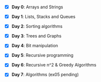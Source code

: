 - [x] **Day 0**: Arrays and Strings

- [x] **Day 1**: Lists, Stacks and Queues

- [x] **Day 2**: Sorting algorithms

- [x] **Day 3**: Trees and Graphs

- [x] **Day 4**: Bit manipulation

- [x] **Day 5**: Recursive programming

- [x] **Day 6**: Recursive n^2 & Greedy Algorithms

- [x] **Day 7**: Algorithms (ex05 pending)
